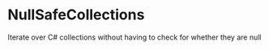# NullSafeCollections
Iterate over C# collections without having to check for whether they are null

